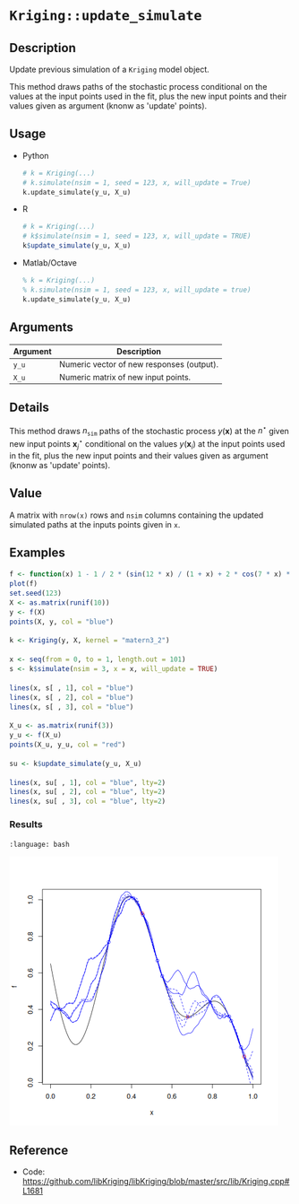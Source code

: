 # `Kriging::update_simulate`


## Description

Update previous simulation of a `Kriging` model object.

This method draws paths of the stochastic process conditional on the values at the input points used in the
fit, plus the new input points and their values given as argument (knonw as 'update' points).

## Usage

* Python
    ```python
    # k = Kriging(...)
    # k.simulate(nsim = 1, seed = 123, x, will_update = True)
    k.update_simulate(y_u, X_u)
    ```
* R
    ```r
    # k = Kriging(...)
    # k$simulate(nsim = 1, seed = 123, x, will_update = TRUE)
    k$update_simulate(y_u, X_u)
    ```
* Matlab/Octave
    ```octave
    % k = Kriging(...)
    % k.simulate(nsim = 1, seed = 123, x, will_update = true)
    k.update_simulate(y_u, X_u)
    ```

## Arguments

Argument      |Description
------------- |----------------
`y_u`     |     Numeric vector of new responses (output).
`X_u`     |     Numeric matrix of new input points.


## Details

This method draws $n_{\texttt{sim}}$ paths of the stochastic process
$y(\mathbf{x})$ at the $n^\star$ given new input points
$\mathbf{x}^\star_j$ conditional on the values $y(\mathbf{x}_i)$ at
the input points used in the fit, plus the new input points and their values given as argument (knonw as 'update' points).

## Value

A matrix with `nrow(x)` rows and `nsim` columns containing the updated
simulated paths at the inputs points given in `x`.


## Examples

```r
f <- function(x) 1 - 1 / 2 * (sin(12 * x) / (1 + x) + 2 * cos(7 * x) * x^5 + 0.7)
plot(f)
set.seed(123)
X <- as.matrix(runif(10))
y <- f(X)
points(X, y, col = "blue")

k <- Kriging(y, X, kernel = "matern3_2")

x <- seq(from = 0, to = 1, length.out = 101)
s <- k$simulate(nsim = 3, x = x, will_update = TRUE)

lines(x, s[ , 1], col = "blue")
lines(x, s[ , 2], col = "blue")
lines(x, s[ , 3], col = "blue")

X_u <- as.matrix(runif(3))
y_u <- f(X_u)
points(X_u, y_u, col = "red")

su <- k$update_simulate(y_u, X_u)

lines(x, su[ , 1], col = "blue", lty=2)
lines(x, su[ , 2], col = "blue", lty=2)
lines(x, su[ , 3], col = "blue", lty=2)
```

### Results
```{literalinclude} ../functions/examples/update_simulate.Kriging.md.Rout
:language: bash
```
![](../functions/examples/update_simulate.Kriging.md.png)


## Reference

* Code: <https://github.com/libKriging/libKriging/blob/master/src/lib/Kriging.cpp#L1681>
